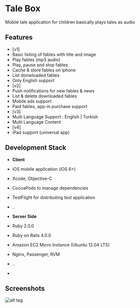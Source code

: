 Tale Box
========

Mobile tale application for children basically plays tales as audio


Features
-------------------
- [v1]
 - Basic listing of fables with title and image
 - Play fables (mp3 audio)
 - Play, pause and stop fables
 - Cache & store fables on iphone
 - List donwloaded fables
 - Only English support
- [v2]
 - Push notifications for new fables & news
 - List & delete downloaded fables
 - Mobile ads support
 - Paid fables, app-in purchase support
- [v3]
 - Multi Language Support : English | Turkish
 - Multi Language Content
- [v4]
 - iPad support (universal app)


Development Stack
-----------------------
- **Client**
 - iOS mobile application (iOS 6+)
 - Xcode, Objective-C
 - CocoaPods to manage dependencies
 - TestFlight for distributing test application
 - ..

- **Server Side**
 - Ruby 2.0.0
 - Ruby on Rails 4.0.0
 - Amazon EC2 Micro Instance (Ubuntu 12.04 LTS)
 - Nginx, Passenger, RVM
 - ..
 - 
 

Screenshots
-------------------


![alt tag](https://raw.github.com/halilayyildiz/fablebox/master/screenshots/tale.png)










